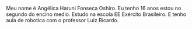 Meu nome é Angélica Haruni Fonseca Oshiro. Eu tenho 16 anos estou no segundo do encino medio.
Estudo na escola EE Exército Brasileiro. E tenho aula de robotica com o professor Luiz Ricardo.
